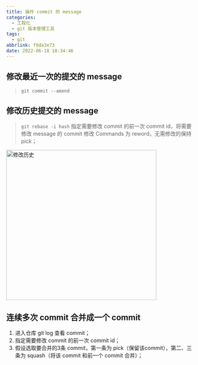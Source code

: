 ```yaml
---
title: 操作 commit 的 message
categories:
  - 工程化
  - git 版本管理工具
tags:
  - git
abbrlink: f0da3e73
date: 2022-06-18 18:34:46
---
```


## 修改最近一次的提交的 message
>`git commit --amend`

## 修改历史提交的 message
>`git rebase -i hash`
>指定需要修改 commit 的前一次 commit id，将需要修改 message 的 commit 修改 Commands 为 reword，无需修改的保持 pick；
<img src="修改历史.jpg" width="auto" height="400px" class="lazy-load" title="修改历史"/>

## 连续多次 commit 合并成一个 commit
1. 进入仓库 git log 查看 commit；
2. 指定需要修改 commit 的前一次 commit id；
3. 假设选取要合并的3条 commit，第一条为 pick（保留该commit），第二、三条为 squash（将该 commit 和前一个 commit 合并）；